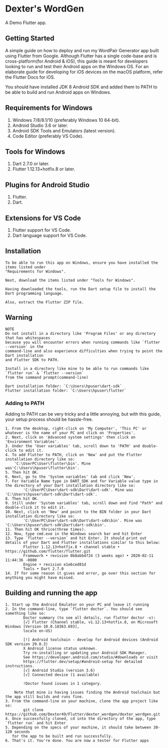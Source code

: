 # Dexter's WordGen

A Demo Flutter app.

## Getting Started

A simple guide on how to deploy and run my WordPair Generator app built using Flutter from Google.
Although Flutter has a single code-base and is cross-platform(for Android & iOS), this guide is
meant for developers looking to run and test their Android apps on the Windows OS. For an elaborate
guide for developing for iOS devices on the macOS platform, refer the Flutter Docs for iOS.

You should have installed JDK 8 Android SDK and added them to PATH to be able to build and run Android apps on Windows.

## Requirements for Windows

1. Windows 7/8/8.1/10 (preferably Windows 10 64-bit).
2. Android Studio 3.6 or later.
3. Android SDK Tools and Emulators (latest version).
4. Code Editor (preferably VS Code).

## Tools for Windows

1. Dart 2.7.0 or later.
2. Flutter 1.12.13+hotfix.8 or later.

## Plugins for Android Studio

1. Flutter.
2. Dart.

## Extensions for VS Code

1. Flutter support for VS Code.
2. Dart language support for VS Code.

## Installation

```
To be able to run this app on Windows, ensure you have installed the items listed under
"Requirements for Windows".
```

```
Next, download the items listed under "Tools for Windows".

Having downloaded the tools, run the Dart setup file to install the Dart programming language.

Also, extract the Flutter ZIP file.
```

## Warning

```
NOTE
Do not install in a directory like 'Program Files' or any directory that has whitespaces
because you will encounter errors when running commands like `flutter --version` in the
command-line and also experience difficulties when trying to point the Dart installation
and Flutter SDK to PATH.

Install in a directory like mine to be able to run commands like `flutter run` & `flutter --version`
from the command prompt(command-line)

Dart installation folder: `C:\Users\hpuser\dart-sdk`
Flutter installation folder: `C:\Users\hpuser\flutter`
```

### Adding to PATH

Adding to PATH can be very tricky and a little annoying, but with this guide, your setup process
should be hassle-free.

```
1. From the desktop, right-click on 'My Computer', 'This PC' or whatever is the name of your PC and click on 'Properties'.
2. Next, click on 'Advanced system settings' then click on 'Environment Variables'.
3. Under the 'User variables' tab, scroll down to 'PATH' and double-click to edit it.
4. To add Flutter to PATH, click on 'New' and put the Flutter installation directory like so:
    'C:\UserPC\User\flutter\bin'. Mine was'C:\Users\hpuser\flutter\bin'.
5. Then hit OK.
6. Next, go to the 'System variables' tab and click 'New'.
7. For Variable Name type in DART_SDK and for Variable value type in the directory of your Dart installation directory like so:
        'C:\UserPC\User\dart-sdk\Dart\dart-sdk'. Mine was 'C:\Users\hpuser\dart-sdk\Dart\dart-sdk'.
8. Then hit OK.
9. Still under 'System variables' tab, scroll down and find "Path" and double-click it to edit it.
10. Next, click on 'New' and point to the BIN folder in your Dart installation directory like so:
        'C:\UserPC\User\dart-sdk\Dart\dart-sdk\bin'. Mine was 'C:\Users\hpuser\dart-sdk\Dart\dart-sdk\bin'.
11. Then hit OK thrice(three times).
12. Now, type cmd.exe in the Windows search bar and hit Enter
13. Type `flutter --version` and hit Enter. It should print out details of your Dart and Flutter installations similar to this below:
        Flutter 1.12.13+hotfix.8 • channel stable • https://github.com/flutter/flutter.git
        Framework • revision 0b8abb4724 (3 weeks ago) • 2020-02-11 11:44:36 -0800
        Engine • revision e1e6ced81d
        Tools • Dart 2.7.0
14. If for some reason it gives and error, go over this section for anything you might have missed.
```

## Building and running the app

```
1. Start up the Android Emulator on your PC and leave it running
2. In the command-line, type `flutter doctor`. You should see something like so:
        Doctor summary (to see all details, run flutter doctor -v):
        [√] Flutter (Channel stable, v1.12.13+hotfix.8, on Microsoft Windows [Version 10.0.18363.693],
        locale en-US)

        [!] Android toolchain - develop for Android devices (Android SDK version 29.0.3)
        X Android license status unknown.
        Try re-installing or updating your Android SDK Manager.
        See https://developer.android.com/studio/#downloads or visit
        https://flutter.dev/setup/#android-setup for detailed instructions.
        [√] Android Studio (version 3.6)
        [√] Connected device (1 available)

        !Doctor found issues in 1 category.

    Note that mine is having issues finding the Android toolchain but the app still builds and runs fine.
3. From the command-line on your machine, clone the app project like so:
        git clone https://github.com/Dexter49/Flutter/dexter_wordgen/dexter_wordgen.git
4. Once successfully cloned, cd into the directory of the app, type `flutter run` and hit Enter
5. Depending on the specs of your machine, it should take between 30-120 seconds
   for the app to be built and run successfully.
6. That's it. You're done. You are now a tester for Flutter apps
```
